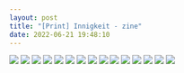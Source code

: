 ```yaml
---
layout: post
title: "[Print] Innigkeit - zine"
date: 2022-06-21 19:48:10
---
```


<img src="../_site/assets/pics/innigkeit/1.png">

<img src="_site\assets\pics\innigkeit\2.png">

<img src="_site\assets\pics\innigkeit\3.png">

<img src="_site\assets\pics\innigkeit\4.png">

<img src="_site\assets\pics\innigkeit\5.png">

<img src="_site\assets\pics\innigkeit\6.png">

<img src="_site\assets\pics\innigkeit\7.png">

<img src="_site\assets\pics\innigkeit\8.png">

<img src="_site\assets\pics\innigkeit\8_2.png">

<img src="_site\assets\pics\innigkeit\9.png">

<img src="_site\assets\pics\innigkeit\10.png">

<img src="_site\assets\pics\innigkeit\11.png">

<img src="_site\assets\pics\innigkeit\12.png">

<img src="_site\assets\pics\innigkeit\13.png">

<img src="_site\assets\pics\innigkeit\14.png">
